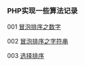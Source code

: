 ### PHP实现一些算法记录

001 [冒泡排序之数字](https://github.com/ahcometrue/algorithm/blob/master/001.php)

002 [冒泡排序之字符串](https://github.com/ahcometrue/algorithm/blob/master/002.php)

003 [选择排序](https://github.com/ahcometrue/algorithm/blob/master/003.php)